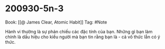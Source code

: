 # 200930-5n-3

Book: [[@ James Clear, Atomic Habit]]
Tag: #Note

Hành vi thường là sự phản chiếu các đặc tính của bạn. Những gì bạn làm chính là dấu hiệu cho kiểu người mà bạn tin rằng bạn là - cả vô thức lẫn có ý thức.